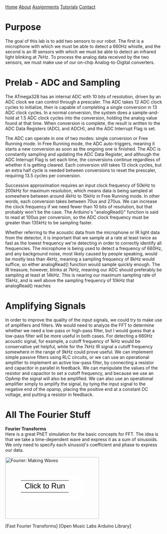 <head>
<link rel="stylesheet" href="../myStyles.css">
</head>

<div class="top-navbar">
  <a href="../index.html">Home</a>
  <a href="../about.html">About</a>
  <a href="../assignments.html" class="current">Assignments</a>
  <a href="../tutorials.html">Tutorials</a>
  <a href="../contact.html">Contact</a>
</div>

# Purpose
The goal of this lab is to add two sensors to our robot. The first is a microphone with which we must be able to detect a 660Hz whistle, and the second is an IR sensors with which we must be able to detect an infrared light blinking at 7kHz. To process the analog data received by the two sensors, we must make use of our on-chip Analog-to-Digital converters. 

# Prelab - ADC and Sampling
The ATmega328 has an internal ADC with 10 bits of resolution, driven by an ADC clock we can control through a prescaler. The ADC takes 12 ADC clock cycles to initialize, then is capable of completing a single conversion in 13 ADC clock cycles. In a normal conversion, the system does a sample-and-hold at 1.5 ADC clock cycles into the conversion, holding the analog value found at that time. When conversion is complete, the result is written to the ADC Data Registers (ADCL and ADCH), and the ADC Interrupt Flag is set.

The ADC can operate in one of two modes: single conversion or Free Running mode. In Free Running mode, the ADC auto-triggers, meaning it starts a new conversion as soon as the ongoing one is finished. The ADC is constantly sampling and updating the ADC Data Register, and although the ADC Interrupt Flag is set each time, the conversions continue regardless of whether it is getting cleared. Each conversion still takes 13 clock cycles, but an extra half cycle is needed between conversions to reset the prescaler, requiring 13.5 cycles per conversion. 

Successive approximation requires an input clock frequency of 50kHz to 200kHz for maximum resolution, which means data is being sampled at somewhere between around 4kHz to 15kHz in Free Running mode. In other words, each conversion takes between 70us and 270us. We can increase the clock frequency if we need fewer than 10 bits of resolution, but that probably won't be the case. The Arduino's "analogRead()" function is said to read at 100us per conversion, so the ADC clock frequency must be greater than 135kHz to be sampling faster.

Whether referring to the acoustic data from the microphone or IR light data from the detector, it is important that we sample at a rate at least twice as fast as the lowest frequency we're detecting in order to correctly identify all frequencies. The microphone is being used to detect a frequency of 660Hz, and any background noise, most likely caused by people speaking, would be mostly less than 4kHz, meaning a sampling frequency of 8kHz would suffice, so either analogRead() function would sample quickly enough. The IR treasure, however, blinks at 7kHz, meaning our ADC should preferably be sampling at least at 14kHz. This is nearing our maximum sampling rate of 15kHz, and is well above the sampling frequency of 10kHz that analogRead() reaches

# Amplifying Signals
In order to improve the quality of the input signals, we could try to make use of amplifiers and filters. We would need to analyze the FFT to determine whether we need a low-pass or high-pass filter, but I would guess that a low-pass filter will be more useful in both cases. For detecting a 660Hz acoustic signal, for example, a cutoff frequency of 1kHz would be conservative yet helpful, while for the 7kHz IR signal a cutoff frequency somewhere in the range of 9kHz could prove useful. We can implement simple passive filters using RLC circuits, or we can use an operational amplifier to implement an active low-pass filter, by connecting a resistor and capacitor in parallel in feedback. We can manipulate the values of the resistor and capacitor to set a cutoff frequency, and because we use an OpAmp the signal will also be amplified. We can also use an operational amplifier simply to amplify the signal, by tying the input signal to the negative end of the opamp, placing the positive end at a constant DC voltage, and putting a resistor in feedback. 

# All The Fourier Stuff
**Fourier Transforms**<br>
Here is a great PhET simulation for the basic concepts for FFT. The idea is that we take a time-dependent wave and express it as a sum of sinusoids. We only need to specify each sinusoid's coefficient and phase to express our data.
<div style="position: relative; width: 300px; height: 197px;"><a href="https://phet.colorado.edu/sims/fourier/fourier_en.jnlp" style="text-decoration: none;"><img src="https://phet.colorado.edu/sims/fourier/fourier-600.png" alt="Fourier: Making Waves" style="border: none;" width="300" height="197"/><div style="position: absolute; width: 200px; height: 80px; left: 50px; top: 58px; background-color: #FFF; opacity: 0.6; filter: alpha(opacity = 60);"></div><table style="position: absolute; width: 200px; height: 80px; left: 50px; top: 58px;"><tr><td style="text-align: center; color: #000; font-size: 24px; font-family: Arial,sans-serif;">Click to Run</td></tr></table></a></div>

[Fast Fourier Transforms]
[Open Music Labs Arduino Library]
